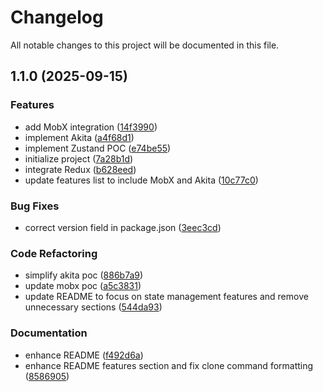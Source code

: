 # Changelog

All notable changes to this project will be documented in this file.

## 1.1.0 (2025-09-15)


### Features

* add MobX integration ([14f3990](https://github.com/PawelWywiol/poc-state-management/commit/14f399062154bbc7c5d33fb71c44b0b5159187b3))
* implement Akita ([a4f68d1](https://github.com/PawelWywiol/poc-state-management/commit/a4f68d17d1345ef68b9bb5143b585c67fe0b34c2))
* implement Zustand POC ([e74be55](https://github.com/PawelWywiol/poc-state-management/commit/e74be554f4d5e6a9707f292ad254a0e2d205b463))
* initialize project ([7a28b1d](https://github.com/PawelWywiol/poc-state-management/commit/7a28b1d551cb1c022dfb2ebd873bbe15465b34f0))
* integrate Redux ([b628eed](https://github.com/PawelWywiol/poc-state-management/commit/b628eed22d125083b4a437abcd7003d12ffbb5ae))
* update features list to include MobX and Akita ([10c77c0](https://github.com/PawelWywiol/poc-state-management/commit/10c77c0417e7e071426e023b624914ce66ab02c4))


### Bug Fixes

* correct version field in package.json ([3eec3cd](https://github.com/PawelWywiol/poc-state-management/commit/3eec3cdcb107dafc5c1f1741c2cc956f8a674d2e))


### Code Refactoring

* simplify akita poc ([886b7a9](https://github.com/PawelWywiol/poc-state-management/commit/886b7a93e17318ae6ca2f6d8be88aab70d7990ef))
* update mobx poc ([a5c3831](https://github.com/PawelWywiol/poc-state-management/commit/a5c383190f95e09cd2ced03a749f8c878cc23dc8))
* update README to focus on state management features and remove unnecessary sections ([544da93](https://github.com/PawelWywiol/poc-state-management/commit/544da931b23d78bfa417ef1d5f08b444502a9a9a))


### Documentation

* enhance README ([f492d6a](https://github.com/PawelWywiol/poc-state-management/commit/f492d6a1626b1e68de18d8f995554328aaa2254b))
* enhance README features section and fix clone command formatting ([8586905](https://github.com/PawelWywiol/poc-state-management/commit/8586905b6a4d5d2208c537414bf3968ed28d4ec1))
